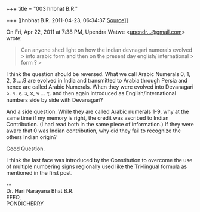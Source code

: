 +++
title = "003 hnbhat B.R."

+++
[[hnbhat B.R.	2011-04-23, 06:34:37 [Source](https://groups.google.com/g/samskrita/c/bsa527hJhrA)]]



  
  

On Fri, Apr 22, 2011 at 7:38 PM, Upendra Watwe \<[upendr...@gmail.com]()\> wrote:  

> Can anyone shed light on how the indian devnagari numerals evolved > into arabic form and then on the present day english/ international > form ? >
> 
> > 
> > 
> > 
> > 
> >   
>   
> > 
> > 
> > 
> > 
> > 

  

  

I think the question should be reversed. What we call Arabic Numerals 0, 1, 2, 3 ....9 are evolved in India and transmitted to Arabia through Persia and hence are called Arabic Numerals. When they were evolved into Devanagari ०. १. २. ३, ४, ५ ... ९. and then again introduced as English/international numbers side by side with Devanagari? 

And a side question. While they are called Arabic numerals 1-9, why at the same time if my memory is right, the credit was ascribed to Indian Contribution. (I had read both in the same piece of information.) If they were aware that 0 was Indian contribution, why did they fail to recognize the others Indian origin?

  

  

Good Question.



I think the last face was introduced by the Constitution to overcome the use of multiple numbering signs regionally used like the Tri-lingual formula as mentioned in the first post.

  

  
--  
Dr. Hari Narayana Bhat B.R.  
EFEO,  
PONDICHERRY  

